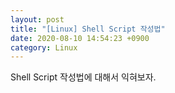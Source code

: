 ```yaml
---
layout: post
title: "[Linux] Shell Script 작성법"
date: 2020-08-10 14:54:23 +0900
category: Linux
---
```


Shell Script 작성법에 대해서 익혀보자.



# 


